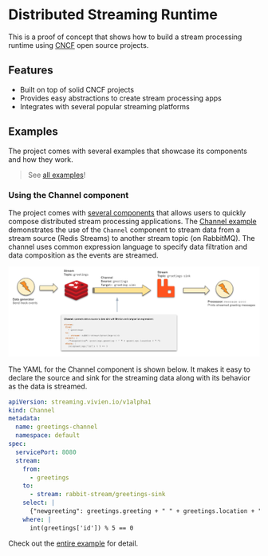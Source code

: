 # Distributed Streaming Runtime 
This is a proof of concept that shows how to build a stream processing runtime
using [CNCF](https://landscape.cncf.io/card-mode?project=graduated,incubating) open source projects.

## Features

* Built on top of solid CNCF projects 
* Provides easy abstractions to create stream processing apps
* Integrates with several popular streaming platforms

## Examples
The project comes with several examples that showcase its 
components and how they work. 

> See [all examples](./examples)!

### Using the Channel component 

The project comes with [several components](docs) that allows users to
quickly compose distributed stream processing applications.
The [Channel example](./examples/channel) demonstrates the use of the `Channel` component to
stream data from a stream source (Redis Streams) to another
stream topic (on RabbitMQ). The channel uses common expression language
to specify data filtration and data composition as the events are streamed.

![Components](./examples/channel/channel-example.png "Components")

The YAML for the Channel component is shown below. It makes it 
easy to declare the source and sink for the streaming data along
with its behavior as the data is streamed.

```yaml
apiVersion: streaming.vivien.io/v1alpha1
kind: Channel
metadata:
  name: greetings-channel
  namespace: default
spec:
  servicePort: 8080
  stream:
    from:
      - greetings
    to:
      - stream: rabbit-stream/greetings-sink
    select: |
      {"newgreeting": greetings.greeting + " " + greetings.location + "!"}
    where: |
      int(greetings['id']) % 5 == 0
```

Check out the [entire example](./examples/channel) for detail.